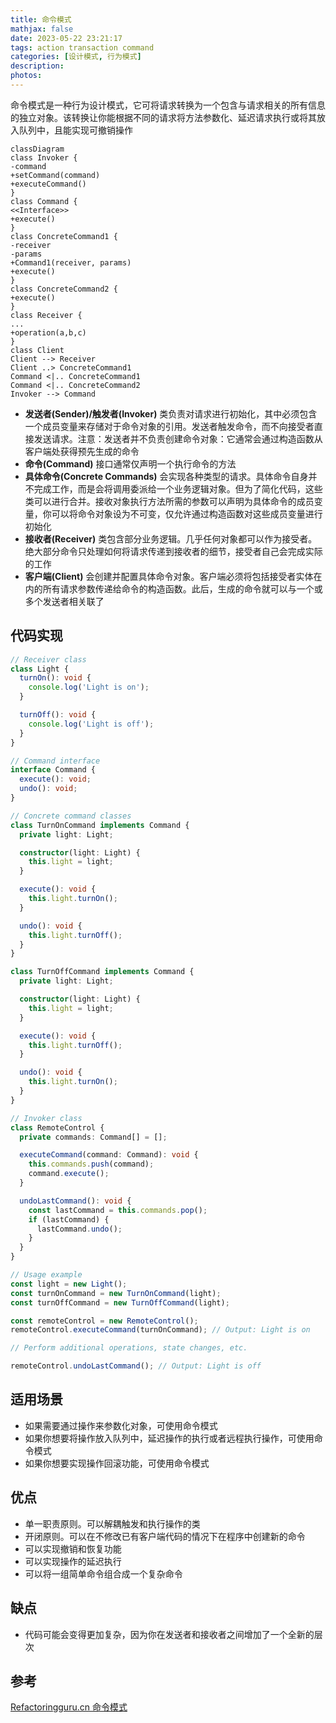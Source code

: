 ```yaml
---
title: 命令模式
mathjax: false
date: 2023-05-22 23:21:17
tags: action transaction command
categories: [设计模式, 行为模式]
description:
photos:
---
```


命令模式是一种行为设计模式，它可将请求转换为一个包含与请求相关的所有信息的独立对象。该转换让你能根据不同的请求将方法参数化、延迟请求执行或将其放入队列中，且能实现可撤销操作

```mermaid
classDiagram
class Invoker {
-command
+setCommand(command)
+executeCommand()
}
class Command {
<<Interface>>
+execute()
}
class ConcreteCommand1 {
-receiver
-params
+Command1(receiver, params)
+execute()
}
class ConcreteCommand2 {
+execute()
}
class Receiver {
...
+operation(a,b,c)
}
class Client
Client --> Receiver
Client ..> ConcreteCommand1
Command <|.. ConcreteCommand1
Command <|.. ConcreteCommand2
Invoker --> Command
```

<!--more-->

- **发送者(Sender)/触发者(Invoker)** 类负责对请求进行初始化，其中必须包含一个成员变量来存储对于命令对象的引用。发送者触发命令，而不向接受者直接发送请求。注意：发送者并不负责创建命令对象：它通常会通过构造函数从客户端处获得预先生成的命令
- **命令(Command)** 接口通常仅声明一个执行命令的方法
- **具体命令(Concrete Commands)** 会实现各种类型的请求。具体命令自身并不完成工作，而是会将调用委派给一个业务逻辑对象。但为了简化代码，这些类可以进行合并。接收对象执行方法所需的参数可以声明为具体命令的成员变量，你可以将命令对象设为不可变，仅允许通过构造函数对这些成员变量进行初始化
- **接收者(Receiver)** 类包含部分业务逻辑。几乎任何对象都可以作为接受者。绝大部分命令只处理如何将请求传递到接收者的细节，接受者自己会完成实际的工作
- **客户端(Client)** 会创建并配置具体命令对象。客户端必须将包括接受者实体在内的所有请求参数传递给命令的构造函数。此后，生成的命令就可以与一个或多个发送者相关联了

## 代码实现

```ts
// Receiver class
class Light {
  turnOn(): void {
    console.log('Light is on');
  }

  turnOff(): void {
    console.log('Light is off');
  }
}

// Command interface
interface Command {
  execute(): void;
  undo(): void;
}

// Concrete command classes
class TurnOnCommand implements Command {
  private light: Light;

  constructor(light: Light) {
    this.light = light;
  }

  execute(): void {
    this.light.turnOn();
  }

  undo(): void {
    this.light.turnOff();
  }
}

class TurnOffCommand implements Command {
  private light: Light;

  constructor(light: Light) {
    this.light = light;
  }

  execute(): void {
    this.light.turnOff();
  }

  undo(): void {
    this.light.turnOn();
  }
}

// Invoker class
class RemoteControl {
  private commands: Command[] = [];

  executeCommand(command: Command): void {
    this.commands.push(command);
    command.execute();
  }

  undoLastCommand(): void {
    const lastCommand = this.commands.pop();
    if (lastCommand) {
      lastCommand.undo();
    }
  }
}

// Usage example
const light = new Light();
const turnOnCommand = new TurnOnCommand(light);
const turnOffCommand = new TurnOffCommand(light);

const remoteControl = new RemoteControl();
remoteControl.executeCommand(turnOnCommand); // Output: Light is on

// Perform additional operations, state changes, etc.

remoteControl.undoLastCommand(); // Output: Light is off
```

## 适用场景

- 如果需要通过操作来参数化对象，可使用命令模式
- 如果你想要将操作放入队列中，延迟操作的执行或者远程执行操作，可使用命令模式
- 如果你想要实现操作回滚功能，可使用命令模式

## 优点

- 单一职责原则。可以解耦触发和执行操作的类
- 开闭原则。可以在不修改已有客户端代码的情况下在程序中创建新的命令
- 可以实现撤销和恢复功能
- 可以实现操作的延迟执行
- 可以将一组简单命令组合成一个复杂命令

## 缺点

- 代码可能会变得更加复杂，因为你在发送者和接收者之间增加了一个全新的层次

## 参考

[Refactoringguru.cn 命令模式](https://refactoringguru.cn/design-patterns/command)
